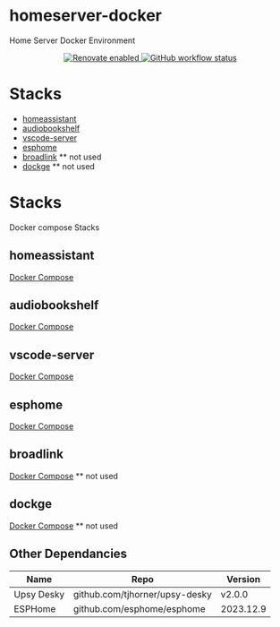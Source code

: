 # homeserver-docker

Home Server Docker Environment

<!-- markdownlint-disable no-inline-html -->

<p align="center">
<!--
  <a href="https://github.com/prettier/prettier#readme">
    <img alt="code style" src="https://img.shields.io/badge/code_style-prettier-ff69b4.svg?style=flat-square">
  </a>
  <a href="https://conventionalcommits.org">
    <img alt="Conventional Commits: 1.0.0" src="https://img.shields.io/badge/Conventional%20Commits-1.0.0-yellow.svg?style=flat-square">
  </a>
-->
    <a href="https://renovatebot.com">
    <img alt="Renovate enabled" src="https://img.shields.io/badge/renovate-enabled-brightgreen.svg?style=flat-square">
    </a>
    <!-- create link action & badge -->
    <a href="https://github.com/renovatebot/github-action/actions">
      <img alt="GitHub workflow status" src="https://img.shields.io/github/actions/workflow/status/jacobfg/homeserver-docker/renovatebot.yml?style=flat-square">
    </a>
</p>

# Stacks

- [homeassistant](#homeassistant)
- [audiobookshelf](#audiobookshelf)
- [vscode-server](#vscode-server)
- [esphome](#esphome)
- [broadlink](#broadlink) ** not used
- [dockge](#dockge) ** not used

# Stacks

Docker compose Stacks

## homeassistant

[Docker Compose](homeassistant/docker-compose.yml)

## audiobookshelf

[Docker Compose](audiobookshelf/docker-compose.yml)

## vscode-server

[Docker Compose](vscode-server/docker-compose.yml)

## esphome

[Docker Compose](esphome/docker-compose.yml)

## broadlink

[Docker Compose](broadlink/docker-compose.yml) ** not used

## dockge

[Docker Compose](dockge/docker-compose.yml) ** not used

## Other Dependancies

| Name | Repo | Version |
|------|------|---------|
| Upsy Desky | github.com/tjhorner/upsy-desky | v2.0.0 |
| ESPHome | github.com/esphome/esphome | 2023.12.9 |
